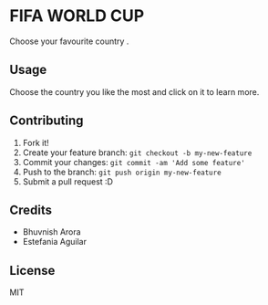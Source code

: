 # FIFA WORLD CUP

Choose your favourite country .

## Usage

Choose the country you like the most and click on it to learn more.

## Contributing

1. Fork it!
2. Create your feature branch: `git checkout -b my-new-feature`
3. Commit your changes: `git commit -am 'Add some feature'`
4. Push to the branch: `git push origin my-new-feature`
5. Submit a pull request :D

## Credits

* Bhuvnish Arora 
* Estefania Aguilar

## License

MIT